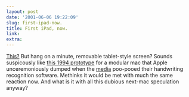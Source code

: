 ```yaml
---
layout: post
date: '2001-06-06 19:22:09'
slug: first-ipad-now.
title: First iPad, now.
link: 
extra: 
---
```


[This?](http://www.theregister.co.uk/content/39/19486.html) But hang on a minute, removable tablet-style screen? Sounds suspicously like [this 1994 prototype](http://www.theapplecollection.com/design/macproto/015.html) for a modular mac that Apple unceremoniously dumped when the [media](http://www.doonesbury.ucomics.com/strip/retro/timeline/90s/930827.htm) poo-pooed their handwriting recognition software. Methinks it would be met with much the same reaction now.
And what is it with all this dubious next-mac speculation anyway?